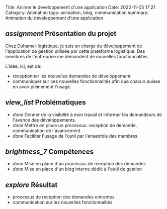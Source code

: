 Title: Animer le développement d'une application
Date: 2022-11-05 17:21
Category: Animation
tags: animation, blog, communication
summary: Animation du développement d'une application

## <i class="medium material-icons">assignment</i> Présentation du projet

Chez Duhamel-logistique, je suis en charge du développement de l'application de gestion utilisée par cette plateforme
logistique. Des membres de l'entreprise me demandent de nouvelles fonctionnalités.

L'idée, ici, est de: 

 - réceptionner les nouvelles demandes de développement. 
 - communiquer sur ces nouvelles fonctionnalités afin que chacun puisse en avoir pleinement l'usage.


## <i class="medium material-icons">view_list</i> Problématiques

 - <i class="tiny material-icons">done</i> Donner de la visibilité à mon travail et informer les demandeurs de l'avance 
des développements.
 - <i class="tiny material-icons">done</i> Mettre en place un processus: reception de demande, communication de l'avancement
 - <i class="tiny material-icons">done</i> Faciliter l'usage de l'outil par l'ensemble des membres 

## <i class="medium material-icons">brightness_7</i> Compétences 

- <i class="tiny material-icons">done</i> Mise en place d'un processus de reception des demandes
- <i class="tiny material-icons">done</i> Mise en place d'un blog interne dédié à l'outil de gestion

## <i class="medium material-icons">explore</i> Résultat

- processus de reception des demandes entrantes
- communication sur les nouvelles fonctionnalités
